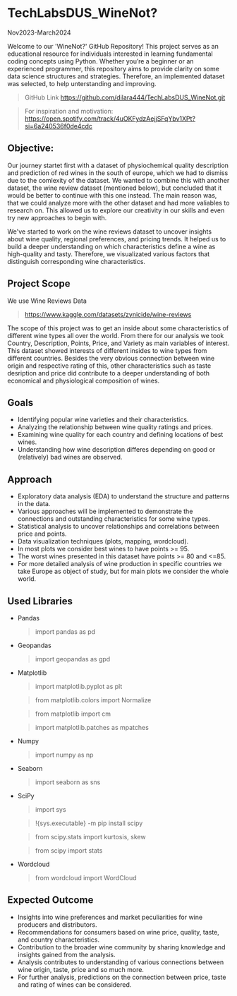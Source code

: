 # TechLabsDUS_WineNot?
Nov2023-March2024

Welcome to our 'WineNot?' GitHub Repository! This project serves as an educational resource for individuals interested in learning fundamental coding concepts using Python. Whether you’re a beginner or an experienced programmer, this repository aims to provide clarity on some data science structures and strategies. Therefore, an implemented dataset was selected, to help unterstanding and improving. 
> GitHub Link
https://github.com/dilara444/TechLabsDUS_WineNot.git

> For inspiration and motivation: https://open.spotify.com/track/4uOKFydzAejjSFqYbv1XPt?si=6a240536f0de4cdc

## Objective:

Our journey startet first with a dataset of physiochemical quality description and prediction of red wines in the south of europe, which we had to dismiss due to the comlexity of the dataset. We wanted to combine this with another dataset, the wine review dataset (mentioned below), but concluded that it would be better to continue with this one instead. The main reason was, that we could analyze more with the other dataset and had more valiables to research on. This allowed us to explore our creativity in our skills and even try new approaches to begin with. 

We've started to work on the wine reviews dataset to uncover insights about wine quality, regional preferences, and pricing trends. It helped us to build a deeper understanding on which characteristics define a wine as high-quality and tasty. Therefore, we visualizated various factors that distinguish corresponding wine characteristics. 

## Project Scope
We use Wine Reviews Data 
> https://www.kaggle.com/datasets/zynicide/wine-reviews

The scope of this project was to get an inside about some characteristics of different wine types all over the world. 
From there for our analysis we took Country, Description, Points, Price, and Variety as main variables of interest. This dataset showed interests of different insides to wine types from different countries. Besides the very obvious connection between wine origin and respective rating of this, other characteristics such as taste desription and price did contribute to a deeper understanding of both economical and physiological composition of wines. 

## Goals
- Identifying popular wine varieties and their characteristics.
- Analyzing the relationship between wine quality ratings and prices.
- Examining wine quality for each country and defining locations of best wines.
- Understanding how wine description differes depending on good or (relatively) bad wines are observed.

## Approach
- Exploratory data analysis (EDA) to understand the structure and patterns in the data.
- Various approaches will be implemented to demonstrate the connections and outstanding characteristics for some wine types.
- Statistical analysis to uncover relationships and correlations between price and points.
- Data visualization techniques (plots, mapping, wordcloud).
- In most plots we consider best wines to have points >= 95.
- The worst wines presented in this dataset have points >= 80 and <=85.
- For more detailed analysis of wine production in specific countries we take Europe as object of study, but for main plots we consider the whole world.

## Used Libraries
- Pandas
  > import pandas as pd
- Geopandas
  > import geopandas as gpd
- Matplotlib
  > import matplotlib.pyplot as plt
  
  > from matplotlib.colors import Normalize
  
  > from matplotlib import cm
  
  > import matplotlib.patches as mpatches
- Numpy
  > import numpy as np
- Seaborn
  > import seaborn as sns
- SciPy
  > import sys
  
  > !{sys.executable} -m pip install scipy
  
  > from scipy.stats import kurtosis, skew
  
  > from scipy import stats
  
- Wordcloud
  > from wordcloud import WordCloud

## Expected Outcome
- Insights into wine preferences and market peculiarities for wine producers and distributors.
- Recommendations for consumers based on wine price, quality, taste, and country characteristics.
- Contribution to the broader wine community by sharing knowledge and insights gained from the analysis.
- Analysis contributes to understanding of various connections between wine origin, taste, price and so much more.
- For further analysis, predictions on the connection between price, taste and rating of wines can be considered. 

